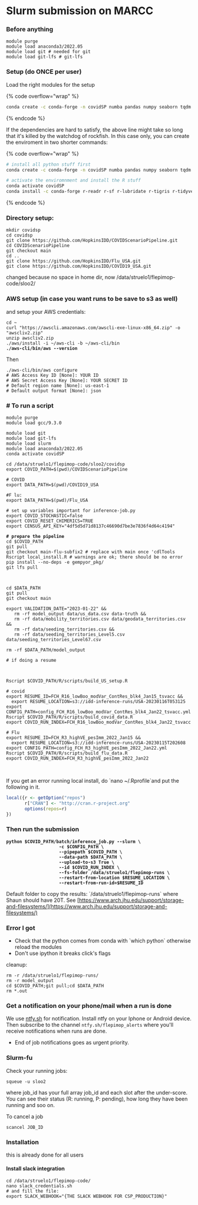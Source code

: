 # Slurm submission on MARCC

### Before anything

```
module purge
module load anaconda3/2022.05
module load git # needed for git
module load git-lfs # git-lfs
```

### Setup (do ONCE per user)

Load the right modules for the setup

{% code overflow="wrap" %}
```bash
conda create -c conda-forge -n covidSP numba pandas numpy seaborn tqdm matplotlib click confuse pyarrow sympy dask pytest scipy graphviz r-readr r-sf r-lubridate r-tigris r-tidyverse r-gridextra r-reticulate r-truncnorm r-xts r-ggfortify r-flextable r-doparallel r-foreach r-arrow r-optparse r-devtools r-tidycensus r-cdltools r-cowplot 
```
{% endcode %}

If the dependencies are hard to satisfy, the above line might take so long that it's killed by the watchdog of rockfish. In this case only, you can create the enviroment in two shorter commands:

{% code overflow="wrap" %}
```bash
# install all python stuff first
conda create -c conda-forge -n covidSP numba pandas numpy seaborn tqdm matplotlib click confuse pyarrow sympy dask pytest scipy graphviz boto3

# activate the enviromnment and install the R stuff
conda activate covidSP
conda install -c conda-forge r-readr r-sf r-lubridate r-tigris r-tidyverse r-gridextra r-reticulate r-truncnorm r-xts r-ggfortify r-flextable r-doparallel r-foreach r-arrow r-optparse r-devtools r-tidycensus r-cdltools r-cowplot 
```
{% endcode %}

### Directory setup:

```
mkdir covidsp
cd covidsp
git clone https://github.com/HopkinsIDD/COVIDScenarioPipeline.git
cd COVIDScenarioPipeline
git checkout main
cd ..
git clone https://github.com/HopkinsIDD/Flu_USA.git
git clone https://github.com/HopkinsIDD/COVID19_USA.git
```

changed because no space in home dir, now /data/struelo1/flepimop-code/sloo2/

### AWS setup (in case you want runs to be save to s3 as well)

and setup your AWS credentials:

<pre><code>cd ~
curl "https://awscli.amazonaws.com/awscli-exe-linux-x86_64.zip" -o "awscliv2.zip"
unzip awscliv2.zip
./aws/install -i ~/aws-cli -b ~/aws-cli/bin
<strong>./aws-cli/bin/aws --version
</strong></code></pre>

Then

```
./aws-cli/bin/aws configure
# AWS Access Key ID [None]: YOUR ID
# AWS Secret Access Key [None]: YOUR SECRET ID
# Default region name [None]: us-east-1
# Default output format [None]: json
```

### # To run a script

<pre><code>module purge
module load gcc/9.3.0

module load git
module load git-lfs
module load slurm
module load anaconda3/2022.05
conda activate covidSP

cd /data/struelo1/flepimop-code/sloo2/covidsp
export COVID_PATH=$(pwd)/COVIDScenarioPipeline

# COVID
export DATA_PATH=$(pwd)/COVID19_USA

#F lu:
export DATA_PATH=$(pwd)/Flu_USA

# set up variables important for inference-job.py
export COVID_STOCHASTIC=false
export COVID_RESET_CHIMERICS=TRUE
export CENSUS_API_KEY="4df5d5d71d8137c46690d7be3e7836f4d64c4194"
<strong>
</strong><strong># prepare the pipeline
</strong>cd $COVID_PATH
git pull	
git checkout main-flu-subfix2 # replace with main once 'cdlTools
Rscript local_install.R # warnings are ok; there should be no error 
pip install --no-deps -e gempyor_pkg/ 
git lfs pull



cd $DATA_PATH
git pull 
git checkout main

export VALIDATION_DATE="2023-01-22" &#x26;&#x26; 
   rm -rf model_output data/us_data.csv data-truth &#x26;&#x26;
   rm -rf data/mobility_territories.csv data/geodata_territories.csv &#x26;&#x26;
   rm -rf data/seeding_territories.csv &#x26;&#x26; 
   rm -rf data/seeding_territories_Level5.csv data/seeding_territories_Level67.csv

rm -rf $DATA_PATH/model_output

# if doing a resume

  
<strong>
</strong>Rscript $COVID_PATH/R/scripts/build_US_setup.R

# covid
export RESUME_ID=FCH_R16_lowBoo_modVar_ContRes_blk4_Jan15_tsvacc &#x26;&#x26;
  export RESUME_LOCATION=s3://idd-inference-runs/USA-20230116T053125
export CONFIG_PATH=config_FCH_R16_lowBoo_modVar_ContRes_blk4_Jan22_tsvacc.yml
Rscript $COVID_PATH/R/scripts/build_covid_data.R
export COVID_RUN_INDEX=FCH_R16_lowBoo_modVar_ContRes_blk4_Jan22_tsvacc

# Flu
export RESUME_ID=FCH_R3_highVE_pesImm_2022_Jan15 &#x26;&#x26;
  export RESUME_LOCATION=s3://idd-inference-runs/USA-20230115T202608
export CONFIG_PATH=config_FCH_R3_highVE_pesImm_2022_Jan22.yml
Rscript $COVID_PATH/R/scripts/build_flu_data.R
export COVID_RUN_INDEX=FCH_R3_highVE_pesImm_2022_Jan22

</code></pre>

\
If you get an error running local install, do \`nano \~/.Rprofile\`and put the following in it.

```r
local({r <- getOption("repos")
       r["CRAN"] <- "http://cran.r-project.org"
       options(repos=r)
})
```

### Then run the submission

<pre class="language-bash"><code class="lang-bash"><strong>python $COVID_PATH/batch/inference_job.py --slurm \
</strong><strong>                    -c $CONFIG_PATH \
</strong><strong>                    --pipepath $COVID_PATH \
</strong><strong>                    --data-path $DATA_PATH \
</strong><strong>                    --upload-to-s3 True \
</strong><strong>                    --id $COVID_RUN_INDEX \
</strong><strong>                    --fs-folder /data/struelo1/flepimop-runs \
</strong><strong>                    --restart-from-location $RESUME_LOCATION \
</strong><strong>                    --restart-from-run-id=$RESUME_ID
</strong></code></pre>

Default folder to copy the results: \`/data/struelo1/flepimop-runs\` where Shaun should have 20T. See [https://www.arch.jhu.edu/support/storage-and-filesystems/](https://www.arch.jhu.edu/support/storage-and-filesystems/)





### Error I got

* Check that the python comes from conda with \`which python\` otherwise reload the modules
* Don't use ipython it breaks click's flags



cleanup:

```
rm -r /data/struelo1/flepimop-runs/
rm -r model_output
cd $COVID_PATH;git pull;cd $DATA_PATH
rm *.out
```

### Get a notification on your phone/mail when a run is done

We use [ntfy.sh](https://ntfy.sh) for notification. Install ntfy on your Iphone or Android device. Then subscribe to the channel `ntfy.sh/flepimop_alerts` where you'll receive notifications when runs are done.

* End of job notifications goes as urgent priority.

### Slurm-fu

Check your running jobs:

```
squeue -u sloo2
```

where job\_id has your full array job\_id and each slot after the under-score. You can see their status (R: running, P: pending), how long they have been running and soo on.

To cancel a job

```
scancel JOB_ID
```



### Installation

this is already done for all users

#### Install slack integration

```
cd /data/struelo1/flepimop-code/
nano slack_credentials.sh
# and fill the file:
export SLACK_WEBHOOK="{THE SLACK WEBHOOK FOR CSP_PRODUCTION}"
```




